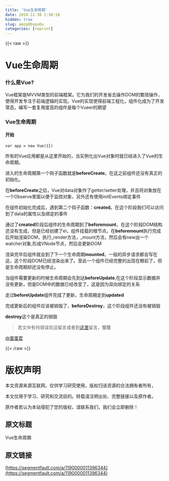 ```yaml
---
title: 'Vue生命周期' 
date: 2018-12-30 2:30:10
hidden: true
slug: amzp0bvpo6u
categories: [reprint]
---
```


{{< raw >}}

                    
<h1 id="articleHeader0">Vue生命周期</h1>
<h3 id="articleHeader1">什么是Vue?</h3>
<p>Vue框架是MVVM类型的前端框架。它为我们的开发省去操作DOM的繁琐操作，使得开发专注于前端逻辑的实现。Vue的实现使得前端工程化，组件化成为了开发常态，编写一套复用度高的组件是每个Vueer的期望</p>
<h3 id="articleHeader2">Vue生命周期</h3>
<h4>开始</h4>
<div class="widget-codetool" style="display:none;">
      <div class="widget-codetool--inner">
      <span class="selectCode code-tool" data-toggle="tooltip" data-placement="top" title="" data-original-title="全选"></span>
      <span type="button" class="copyCode code-tool" data-toggle="tooltip" data-placement="top" data-clipboard-text="var app = new Vue({})" title="" data-original-title="复制"></span>
      <span type="button" class="saveToNote code-tool" data-toggle="tooltip" data-placement="top" title="" data-original-title="放进笔记"></span>
      </div>
      </div><pre class="javascript hljs"><code class="javascript" style="word-break: break-word; white-space: initial;"><span class="hljs-keyword">var</span> app = <span class="hljs-keyword">new</span> Vue({})</code></pre>
<p>所有的Vue应用都是从这里开始的，当实例化出Vue对象时就已经进入了Vue的生命周期。</p>
<p>进入的生命周期第一个钩子函数就是<strong>beforeCreate</strong>。在这之前组件还没有真正的初始化。</p>
<p>在<strong>beforeCreate</strong>之后，Vue对data对象作了getter/setter处理，并且将对象放在一个Observe里面以便于监控对象，另外还有使用initEvents绑定事件</p>
<p>在组件初始化完成后，遇到第二个钩子函数：<strong>created</strong>。在这个阶段我们可以访问到了data的属性以及绑定的事件</p>
<p>通过了<strong>created</strong>阶段后组件的生命周期到了<strong>beforemount</strong>，在这个阶段DOM结构还没有生成，但是已经创建了el，组件挂载的根节点。在<strong>beforemount</strong>执行完成后开始渲染DOM，执行_render方法，_mount方法，然后会有new出一个watcher对象,形成VNode节点，然后会更新DOM</p>
<p>渲染完毕后组件就会到了下一个生命周期<strong>mounted</strong>，一般的异步请求都会写在这，这个阶段DOM已经渲染出来了。至此一个组件已经完整的出现在眼前了，但是生命周期却还没有停止。</p>
<p>当组件需要更新的时候生命周期会先到达<strong>beforeUpdate</strong>,在这个阶段显示数据并没有更新，但是DOM中的数据已经改变了，这是因为双向绑定的关系</p>
<p>走过<strong>beforeUpdate</strong>组件完成了更新，生命周期走到<strong>updated</strong></p>
<p>完成更新后的组件应该被销毁了，<strong>beforeDestroy</strong>，这个阶段组件还没有被销毁</p>
<p><strong>destroy</strong>这个是真正的销毁</p>
<blockquote><p>若文中有何错误欢迎留言或者到<a href="https://github.com/JameJJ/frontEnd-daily/issues" rel="nofollow noreferrer" target="_blank">这里</a>留言，蟹蟹</p></blockquote>
<p><a href="https://github.com/JameJJ" rel="nofollow noreferrer" target="_blank">@蛋蛋君</a></p>

                
{{< /raw >}}

# 版权声明
本文资源来源互联网，仅供学习研究使用，版权归该资源的合法拥有者所有，

本文仅用于学习、研究和交流目的。转载请注明出处、完整链接以及原作者。

原作者若认为本站侵犯了您的版权，请联系我们，我们会立即删除！

## 原文标题
Vue生命周期

## 原文链接
[https://segmentfault.com/a/1190000011396344](https://segmentfault.com/a/1190000011396344)

